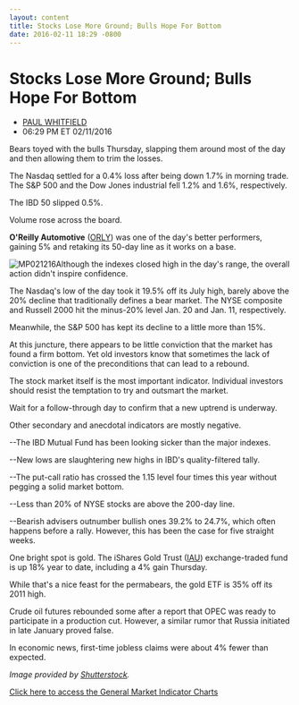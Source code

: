 ```yaml
---
layout: content
title: Stocks Lose More Ground; Bulls Hope For Bottom
date: 2016-02-11 18:29 -0800
---
```



Stocks Lose More Ground; Bulls Hope For Bottom
===============================================




* [PAUL WHITFIELD](https://www.investors.com/author/whitfieldp/ "Posts by PAUL WHITFIELD")
* 06:29 PM ET 02/11/2016




Bears toyed with the bulls Thursday, slapping them around most of the day and then allowing them to trim the losses.


The Nasdaq settled for a 0.4% loss after being down 1.7% in morning trade. The S&P 500 and the Dow Jones industrial fell 1.2% and 1.6%, respectively.


The IBD 50 slipped 0.5%.


Volume rose across the board.


**O'Reilly Automotive** ([ORLY](https://research.investors.com/quote.aspx?symbol=ORLY)) was one of the day's better performers, gaining 5% and retaking its 50-day line as it works on a base.


![MP021216](https://www.investors.com/wp-content/uploads/2016/02/MP021216-159x300.jpg)Although the indexes closed high in the day's range, the overall action didn't inspire confidence.


The Nasdaq's low of the day took it 19.5% off its July high, barely above the 20% decline that traditionally defines a bear market. The NYSE composite and Russell 2000 hit the minus-20% level Jan. 20 and Jan. 11, respectively.


Meanwhile, the S&P 500 has kept its decline to a little more than 15%.


At this juncture, there appears to be little conviction that the market has found a firm bottom. Yet old investors know that sometimes the lack of conviction is one of the preconditions that can lead to a rebound.


The stock market itself is the most important indicator. Individual investors should resist the temptation to try and outsmart the market.


Wait for a follow-through day to confirm that a new uptrend is underway.


Other secondary and anecdotal indicators are mostly negative.


--The IBD Mutual Fund has been looking sicker than the major indexes.


--New lows are slaughtering new highs in IBD's quality-filtered tally.


--The put-call ratio has crossed the 1.15 level four times this year without pegging a solid market bottom.


--Less than 20% of NYSE stocks are above the 200-day line.


--Bearish advisers outnumber bullish ones 39.2% to 24.7%, which often happens before a rally. However, this has been the case for five straight weeks.


One bright spot is gold. The iShares Gold Trust ([IAU](https://research.investors.com/quote.aspx?symbol=IAU)) exchange-traded fund is up 18% year to date, including a 4% gain Thursday.


While that's a nice feast for the permabears, the gold ETF is 35% off its 2011 high.


Crude oil futures rebounded some after a report that OPEC was ready to participate in a production cut. However, a similar rumor that Russia initiated in late January proved false.


In economic news, first-time jobless claims were about 4% fewer than expected.


*Image provided by [Shutterstock](http://www.shutterstock.com/).*


[Click here to access the General Market Indicator Charts](https://www.investors.com/wp-content/uploads/2016/02/GMI_021216.pdf)




